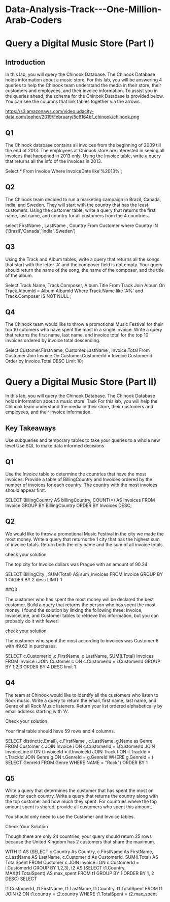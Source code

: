 

# Data-Analysis-Track---One-Million-Arab-Coders


# Query a Digital Music Store (Part I)

## Introduction
In this lab, you will query the Chinook Database. The Chinook Database holds information about a music store. For this lab, you will be answering 4 queries to help the Chinook team understand the media in their store, their customers and employees, and their invoice information. To assist you in the queries ahead, the schema for the Chinook Database is provided below. You can see the columns that link tables together via the arrows.

https://s3.amazonaws.com/video.udacity-data.com/topher/2019/February/5c6164bf_chinook/chinook.png

## Q1

The Chinook database contains all invoices from the beginning of 2009 till the end of 2013. The employees at Chinook store are interested in seeing all invoices that happened in 2013 only. Using the Invoice table, write a query that returns all the info of the invoices in 2013.

Select *
From Invoice
Where InvoiceDate like'%2013%';


## Q2

The Chinook team decided to run a marketing campaign in Brazil, Canada, india, and Sweden. They will start with the country that has the least customers. Using the customer table, write a query that returns the first name, last name, and country for all customers from the 4 countries.

select FirstName , LastName , Country 
           From Customer
           where Country IN ('Brazil','Canada','India','Sweden')
           
## Q3

Using the Track and Album tables, write a query that returns all the songs that start with the letter 'A' and the composer field is not empty. Your query should return the name of the song, the name of the composer, and the title of the album.

Select Track.Name, Track.Composer, Album.Title
From Track
Join Album
On Track.AlbumId = Album.AlbumId
Where Track.Name  like 'A%' and Track.Composer IS NOT NULL ;


## Q4

The Chinook team would like to throw a promotional Music Festival for their top 10 cutomers who have spent the most in a single invoice. Write a query that returns the first name, last name, and invoice total for the top 10 invoices ordered by invoice total descending.

Select Customer.FirstName, Customer.LastName , Invoice.Total
From Customer
Join Invoice
On Customer.CustomerId = Invoice.CustomerId
Order by Invoice.Total DESC
Limit 10;


# Query a Digital Music Store (Part II)

In this lab, you will query the Chinook Database. The Chinook Database holds information about a music store.
Task
For this lab, you will help the Chinook team understand the media in their store, their customers and employees, and their invoice information.

## Key Takeaways
Use subqueries and temporary tables to take your queries to a whole new level
Use SQL to make data informed decisions


## Q1

Use the Invoice table to determine the countries that have the most invoices. Provide a table of BillingCountry and Invoices ordered by the number of invoices for each country. The country with the most invoices should appear first.

SELECT BillingCountry AS billingCountry,
       COUNT(*)       AS Invoices 
  FROM Invoice 
GROUP BY BillingCountry 
ORDER BY Invoices DESC;


## Q2

We would like to throw a promotional Music Festival in the city we made the most money. Write a query that returns the 1 city that has the highest sum of invoice totals. Return both the city name and the sum of all invoice totals.

check your solution

The top city for Invoice dollars was Prague with an amount of 90.24


SELECT BillingCity , SUM(Total) AS  sum_invoices
FROM Invoice
GROUP BY 1
ORDER BY 2 desc
LIMIT 1


##Q3

The customer who has spent the most money will be declared the best customer. Build a query that returns the person who has spent the most money. I found the solution by linking the following three: Invoice, InvoiceLine, and Customer tables to retrieve this information, but you can probably do it with fewer!

check your solution

The customer who spent the most according to invoices was Customer 6 with 49.62 in purchases.

SELECT c.CustomerId ,c.FirstName, c.LastName, SUM(i.Total) Invoices
FROM Invoice i
JOIN Customer c
ON c.CustomerId = i.CustomerId
GROUP BY 1,2,3
ORDER BY 4 DESC
limit 1

## Q4

The team at Chinook would like to identify all the customers who listen to Rock music. Write a query to return the email, first name, last name, and Genre of all Rock Music listeners. Return your list ordered alphabetically by email address starting with 'A'.

Check your solution

Your final table should have 59 rows and 4 columns.


SELECT distinct(c.Email), c.FirstName , c.LastName, g.Name as Genre
FROM Customer c
JOIN Invoice i
ON c.CustomerId = i.CustomerId
JOIN InvoiceLine il
ON i.InvoiceId = il.InvoiceId
JOIN Track t
ON il.TrackId = t.TrackId
JOIN Genre g
ON t.GenreId = g.GenreId
WHERE g.GenreId = (
                    SELECT GenreId
                    FROM Genre
                    WHERE NAME = "Rock")
ORDER BY 1 


## Q5

Write a query that determines the customer that has spent the most on music for each country. Write a query that returns the country along with the top customer and how much they spent. For countries where the top amount spent is shared, provide all customers who spent this amount.

You should only need to use the Customer and Invoice tables.

Check Your Solution

Though there are only 24 countries, your query should return 25 rows because the United Kingdom has 2 customers that share the maximum.


WITH t1
AS (SELECT
  c.Country As Country,
  c.FirstName  As FirstName,
  c.LastName AS LastName,
  c.CustomerId As CustomerId,
  SUM(i.Total) AS TotalSpent
FROM Customer  c
JOIN invoice  i
  ON c.CustomerId = i.CustomerId
GROUP BY 1,2,3),
t2
AS (SELECT
  t1.Country,
  MAX(t1.TotalSpent) AS max_spent
FROM t1
GROUP BY 1
ORDER BY 1, 2 DESC)
SELECT
  
  t1.CustomerId,
  t1.FirstName,
  t1.LastName,
  t1.Country,
  t1.TotalSpent
FROM t1
JOIN t2
  ON t1.country = t2.country
WHERE t1.TotalSpent =  t2.max_spent 
